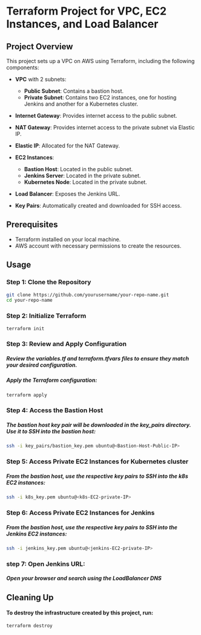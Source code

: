 # Terraform Project for VPC, EC2 Instances, and Load Balancer

## Project Overview

This project sets up a VPC on AWS using Terraform, including the following components:

- **VPC** with 2 subnets:
  - **Public Subnet**: Contains a bastion host.
  - **Private Subnet**: Contains two EC2 instances, one for hosting Jenkins and another for a Kubernetes cluster.
    
- **Internet Gateway**: Provides internet access to the public subnet.
  
- **NAT Gateway**: Provides internet access to the private subnet via Elastic IP.
- **Elastic IP**: Allocated for the NAT Gateway.
- **EC2 Instances**:
  - **Bastion Host**: Located in the public subnet.
  - **Jenkins Server**: Located in the private subnet.
  - **Kubernetes Node**: Located in the private subnet.
- **Load Balancer**: Exposes the Jenkins URL.
- **Key Pairs**: Automatically created and downloaded for SSH access.

## Prerequisites

- Terraform installed on your local machine.
- AWS account with necessary permissions to create the resources.



## Usage

### Step 1: Clone the Repository

```bash
git clone https://github.com/yourusername/your-repo-name.git
cd your-repo-name
```

### Step 2: Initialize Terraform

```bash
terraform init
```

### Step 3: Review and Apply Configuration

##### Review the variables.tf and terraform.tfvars files to ensure they match your desired configuration.
##### Apply the Terraform configuration:


```bash
terraform apply
```

### Step 4: Access the Bastion Host

##### The bastion host key pair will be downloaded in the key_pairs directory. Use it to SSH into the bastion host:

```bash
ssh -i key_pairs/bastion_key.pem ubuntu@<Bastion-Host-Public-IP>
```


### Step 5: Access Private EC2 Instances for Kubernetes cluster

##### From the bastion host, use the respective key pairs to SSH into the k8s EC2 instances:

```bash
ssh -i k8s_key.pem ubuntu@<k8s-EC2-private-IP>
```


### Step 6: Access Private EC2 Instances for Jenkins

##### From the bastion host, use the respective key pairs to SSH into the Jenkins EC2 instances:

```bash
ssh -i jenkins_key.pem ubuntu@<jenkins-EC2-private-IP>
```

### step 7: Open Jenkins URL:
##### Open your browser and search using the LoadBalancer DNS 

## Cleaning Up
#### To destroy the infrastructure created by this project, run:

```bash
terraform destroy
```







